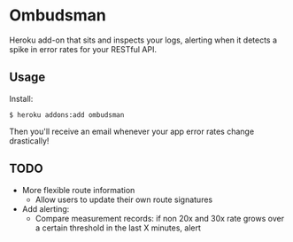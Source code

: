 # Ombudsman

Heroku add-on that sits and inspects your logs, alerting when it detects a spike in error rates for your RESTful API.

## Usage

Install:

```
$ heroku addons:add ombudsman
```

Then you'll receive an email whenever your app error rates change drastically!


## TODO

- More flexible route information
  - Allow users to update their own route signatures
- Add alerting:
  - Compare measurement records: if non 20x and 30x rate grows over a certain threshold in the last X minutes, alert